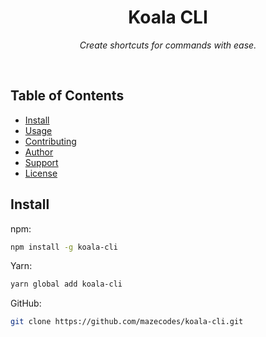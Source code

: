 <div align="center">
  <h1>Koala CLI</h1>
  <p><i>Create shortcuts for commands with ease.</i></p>
</div><br>

## Table of Contents

- [Install](#install)
- [Usage](#usage)
- [Contributing](#contributing)
- [Author](#author)
- [Support](#show-your-support)
- [License](#license)

## Install

npm:

```bash
npm install -g koala-cli
```

Yarn:

```bash
yarn global add koala-cli
```

GitHub:

```bash
git clone https://github.com/mazecodes/koala-cli.git
```
